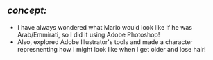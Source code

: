## ***concept:***

- I have always wondered what Mario would look like if he was Arab/Emmirati, so I did it using Adobe Photoshop!
- Also, explored Adobe Illustrator's tools and made a character represnenting how I might look like when I get older and lose hair!
